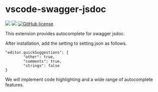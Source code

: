 # vscode-swagger-jsdoc

![](https://img.shields.io/badge/language-Typescript-red) ![](https://img.shields.io/badge/version-0.4.2-brightgreen) [![GitHub license](https://img.shields.io/badge/license-MIT-blue.svg)](https://github.com/myyrakle/vscode-swagger-jsdoc/blob/master/LICENSE)

This extension provides autocomplete for swagger jsdoc.

After installation, add the setting to setting.json as follows.

```
"editor.quickSuggestions": {
        "other": true,
        "comments": true,
        "strings": false
}
```

We will implement code highlighting and a wide range of autocomplete features.
